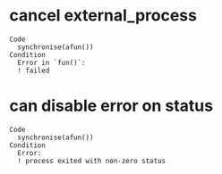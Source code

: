 # cancel external_process

    Code
      synchronise(afun())
    Condition
      Error in `fun()`:
      ! failed

# can disable error on status

    Code
      synchronise(afun())
    Condition
      Error:
      ! process exited with non-zero status

